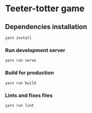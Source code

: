 # Teeter-totter game

## Dependencies installation
```
yarn install
```

### Run development server
```
yarn run serve
```

### Build for production
```
yarn run build
```

### Lints and fixes files
```
yarn run lint
```
